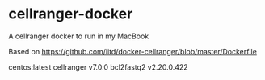 # cellranger-docker

A cellranger docker to run in my MacBook

Based on https://github.com/litd/docker-cellranger/blob/master/Dockerfile

centos:latest
cellranger v7.0.0
bcl2fastq2 v2.20.0.422
